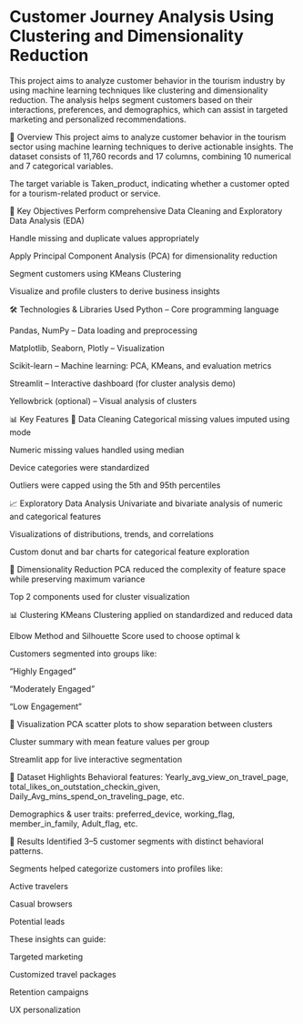 #  Customer Journey Analysis Using Clustering and Dimensionality Reduction
This project aims to analyze customer behavior in the tourism industry by using machine learning techniques like clustering and dimensionality reduction. The analysis helps segment customers based on their interactions, preferences, and demographics, which can assist in targeted marketing and personalized recommendations.

📌 Overview
This project aims to analyze customer behavior in the tourism sector using machine learning techniques to derive actionable insights.
The dataset consists of 11,760 records and 17 columns, combining 10 numerical and 7 categorical variables.

The target variable is Taken_product, indicating whether a customer opted for a tourism-related product or service.

🎯 Key Objectives
Perform comprehensive Data Cleaning and Exploratory Data Analysis (EDA)

Handle missing and duplicate values appropriately

Apply Principal Component Analysis (PCA) for dimensionality reduction

Segment customers using KMeans Clustering

Visualize and profile clusters to derive business insights

🛠️ Technologies & Libraries Used
Python – Core programming language

Pandas, NumPy – Data loading and preprocessing

Matplotlib, Seaborn, Plotly – Visualization

Scikit-learn – Machine learning: PCA, KMeans, and evaluation metrics

Streamlit – Interactive dashboard (for cluster analysis demo)

Yellowbrick (optional) – Visual analysis of clusters

📊 Key Features
🧹 Data Cleaning
Categorical missing values imputed using mode

Numeric missing values handled using median

Device categories were standardized

Outliers were capped using the 5th and 95th percentiles

📈 Exploratory Data Analysis
Univariate and bivariate analysis of numeric and categorical features

Visualizations of distributions, trends, and correlations

Custom donut and bar charts for categorical feature exploration

🔽 Dimensionality Reduction
PCA reduced the complexity of feature space while preserving maximum variance

Top 2 components used for cluster visualization

📊 Clustering
KMeans Clustering applied on standardized and reduced data

Elbow Method and Silhouette Score used to choose optimal k

Customers segmented into groups like:

“Highly Engaged”

“Moderately Engaged”

“Low Engagement”

📌 Visualization
PCA scatter plots to show separation between clusters

Cluster summary with mean feature values per group

Streamlit app for live interactive segmentation

📁 Dataset Highlights
Behavioral features:
Yearly_avg_view_on_travel_page, total_likes_on_outstation_checkin_given, Daily_Avg_mins_spend_on_traveling_page, etc.

Demographics & user traits:
preferred_device, working_flag, member_in_family, Adult_flag, etc.

🚀 Results
Identified 3–5 customer segments with distinct behavioral patterns.

Segments helped categorize customers into profiles like:

Active travelers

Casual browsers

Potential leads

These insights can guide:

Targeted marketing

Customized travel packages

Retention campaigns

UX personalization
